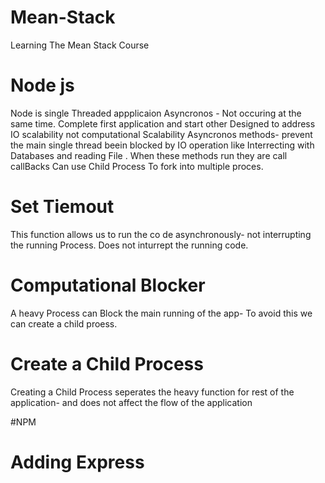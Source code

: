 # Mean-Stack
Learning The Mean Stack Course

# Node js
 Node is single Threaded appplicaion
 Asyncronos - Not occuring at the same time. Complete first application and start other
 Designed to address IO scalability not computational Scalability
 Asyncronos methods- prevent the main single thread beein blocked by IO operation like Interrecting with Databases and reading File . When these methods run they are call callBacks
 Can use Child Process To fork into multiple proces.

# Set Tiemout
  This function allows us to run the co de asynchronously- not interrupting the running Process.
  Does not inturrept the running code.

# Computational Blocker
  A heavy Process can Block the main running of the app- To avoid this we can create a child proess.

# Create a Child Process    
  Creating a Child Process seperates the heavy function for rest of the application- and does not affect the flow of the application  

#NPM



# Adding Express
